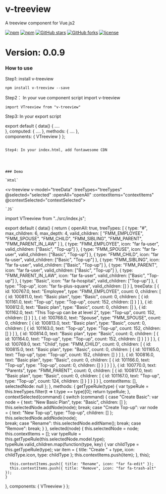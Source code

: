 # v-treeview
A treeview component for Vue.js2

[![npm](https://img.shields.io/npm/v/v-treeview.svg )](https://www.npmjs.com/package/v-treeview)
[![npm](https://img.shields.io/npm/dm/v-treeview.svg)](https://www.npmjs.com/package/v-treeview)
[![GitHub stars](https://img.shields.io/github/stars/hyounoo/v-treeview.svg?style=social&label=Stars&style=for-the-badge)](https://github.com/hyounoo/v-treeview/stargazers)
[![GitHub forks](https://img.shields.io/github/forks/hyounoo/v-treeview.svg?style=social&label=Fork&style=for-the-badge)](https://github.com/hyounoo/v-treeview/network)
[![license](https://img.shields.io/github/license/mashape/apistatus.svg)]()

# Version: 0.0.9


### How to use

Step1: install v-treeview
```
npm install v-treeview --save
```

Step2： In your vue component script import v-treeview
```
import VTreeview from "v-treeview"
```

Step3: In your export script

export default {
  data() { ....     
  },
  computed: { ....
  },
  methods: { ....
  },  
  components: {
    VTreeview
  }
};
```

Step4: In your index.html, add fontawesome CDN
```
<script defer src="https://use.fontawesome.com/releases/v5.0.6/js/all.js"></script>
```



### Demo

`Html`
```
  <v-treeview v-model="treeData" :treeTypes="treeTypes" @selected="selected" :openAll="openAll" :contextItems="contextItems" @contextSelected="contextSelected"></v-treeview>
```
`JS`
```
import VTreeview from "../src/index.js";

export default {
  data() {
    return {
      openAll: true,
      treeTypes: [
        {
          type: "#",
          max_children: 6,
          max_depth: 4,
          valid_children: [
            "FMM_EMPLOYEE",
            "FMM_SPOUSE",
            "FMM_CHILD",
            "FMM_SIBLING",
            "FMM_PARENT",
            "FMM_PARENT_IN_LAW"
          ]
        },
        {
          type: "FMM_EMPLOYEE",
          icon: "far fa-user",
          valid_children: ["Basic", "Top-up"]
        },
        {
          type: "FMM_SPOUSE",
          icon: "far fa-user",
          valid_children: ["Basic", "Top-up"]
        },
        {
          type: "FMM_CHILD",
          icon: "far fa-user",
          valid_children: ["Basic", "Top-up"]
        },
        {
          type: "FMM_SIBLING",
          icon: "far fa-user",
          valid_children: ["Basic", "Top-up"]
        },
        {
          type: "FMM_PARENT",
          icon: "far fa-user",
          valid_children: ["Basic", "Top-up"]
        },
        {
          type: "FMM_PARENT_IN_LAW",
          icon: "far fa-user",
          valid_children: ["Basic", "Top-up"]
        },
        {
          type: "Basic",
          icon: "far fa-hospital",
          valid_children: ["Top-up"]
        },
        {
          type: "Top-up",
          icon: "far fa-plus-square",
          valid_children: []
        }
      ],
      treeData: [
        {
          id: 100767.0,
          text: "Employee",
          type: "FMM_EMPLOYEE",
          count: 0,
          children: [
            {
              id: 100811.0,
              text: "Basic plan",
              type: "Basic",
              count: 0,
              children: [
                {
                  id: 101161.0,
                  text: "Top-up",
                  type: "Top-up",
                  count: 152,
                  children: []
                }
              ]
            },
            {
              id: 100812.0,
              text: "Basic plan",
              type: "Basic",
              count: 0,
              children: []
            },
            {
              id: 101162.0,
              text: "This Top-up can be at level 2",
              type: "Top-up",
              count: 152,
              children: []
            }
          ]
        },
        {
          id: 100768.0,
          text: "Spouse",
          type: "FMM_SPOUSE",
          count: 0,
          children: [
            {
              id: 100813.0,
              text: "Basic plan",
              type: "Basic",
              count: 0,
              children: [
                {
                  id: 101163.0,
                  text: "Top-up",
                  type: "Top-up",
                  count: 152,
                  children: []
                }
              ]
            },
            {
              id: 100814.0,
              text: "Basic plan",
              type: "Basic",
              count: 0,
              children: [
                {
                  id: 101164.0,
                  text: "Top-up",
                  type: "Top-up",
                  count: 152,
                  children: []
                }
              ]
            }
          ]
        },
        {
          id: 100769.0,
          text: "Child",
          type: "FMM_CHILD",
          count: 0,
          children: [
            {
              id: 100815.0,
              text: "Basic plan",
              type: "Basic",
              count: 0,
              children: [
                {
                  id: 101165.0,
                  text: "Top-up",
                  type: "Top-up",
                  count: 152,
                  children: []
                }
              ]
            },
            {
              id: 100816.0,
              text: "Basic plan",
              type: "Basic",
              count: 0,
              children: [
                {
                  id: 101166.0,
                  text: "Top-up",
                  type: "Top-up",
                  count: 0,
                  children: []
                }
              ]
            }
          ]
        },
        {
          id: 100770.0,
          text: "Parents",
          type: "FMM_PARENT",
          count: 0,
          children: [
            {
              id: 100817.0,
              text: "Basic plan",
              type: "Basic",
              count: 0,
              children: [
                {
                  id: 101167.0,
                  text: "Top-up",
                  type: "Top-up",
                  count: 124,
                  children: []
                }
              ]
            }
          ]
        }
      ],
      contextItems: [],
      selectedNode: null
    };
  },
  methods: {
    getTypeRule(type) {
      var typeRule = this.treeTypes.filter(t => t.type == type)[0];
      return typeRule;
    },
    contextSelected(command) {
      switch (command) {
        case "Create Basic":
          var node = {
            text: "New Basic Plan",
            type: "Basic",
            children: []
          };
          this.selectedNode.addNode(node);
          break;
        case "Create Top-up":
          var node = {
            text: "New Top-up",
            type: "Top-up",
            children: []
          };
          this.selectedNode.addNode(node);          
          break;
        case "Rename":
          this.selectedNode.editName();
          break;
        case "Remove":
          break;
      }
    },
    selected(node) {
      this.selectedNode = node;
      this.contextItems = [];
      var typeRule = this.getTypeRule(this.selectedNode.model.type);
      typeRule.valid_children.map(function(type, key) {
        var childType = this.getTypeRule(type);
        var item = {
          title: "Create " + type,
          icon: childType.icon,
          type: childType
        };
        this.contextItems.push(item);
      }, this);

      this.contextItems.push({ title: "Rename", icon: "far fa-edit" });
      this.contextItems.push({ title: "Remove", icon: "far fa-trash-alt" });
    }
  },
  components: {
    VTreeview
  }
};
```

